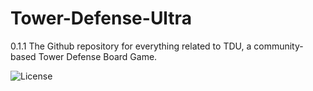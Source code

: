 # Tower-Defense-Ultra
0.1.1
The Github repository for everything related to TDU, a community-based Tower Defense Board Game.

![License](https://licensebuttons.net/p/zero/1.0/80x15.png)
